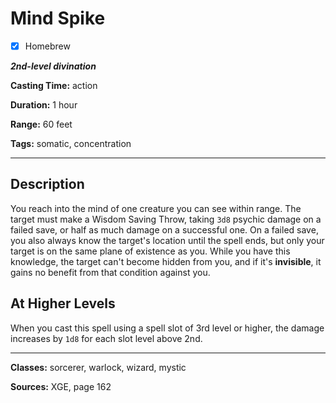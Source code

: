 # Mind Spike

- [x] Homebrew

***2nd-level divination***

**Casting Time:** action

**Duration:** 1 hour

**Range:** 60 feet

**Tags:** somatic, concentration

---

## Description
You reach into the mind of one creature you can see within range.
The target must make a Wisdom Saving Throw, taking `3d8` psychic damage on a failed save, or half as much damage on a successful one.
On a failed save, you also always know the target's location until the spell ends, but only your target is on the same plane of existence as you.
While you have this knowledge, the target can't become hidden from you, and if it's **invisible**, it gains no benefit from that condition against you.

## At Higher Levels
When you cast this spell using a spell slot of 3rd level or higher, the damage increases by `1d8` for each slot level above 2nd.

---

**Classes:** sorcerer, warlock, wizard, mystic

**Sources:** XGE, page 162
